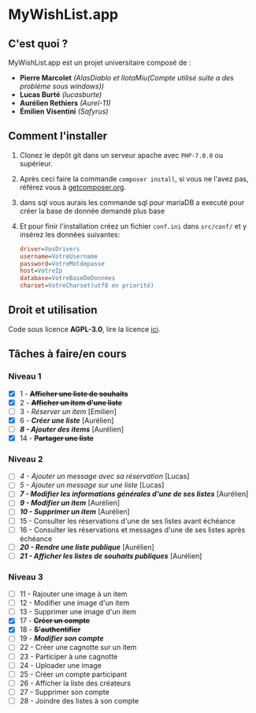 # MyWishList.app

## C'est quoi ?

MyWishList.app est un projet universitaire composé de :
+ **Pierre Marcolet** *(AlasDiablo et lIotaMiu(Compte utilisé suite a des probléme sous windows))*
+ **Lucas Burté** *(lucasburte)*
+ **Aurélien Rethiers** *(Aurel-11)*
+ **Émilien Visentini** *(Safyrus)*

## Comment l'installer

1) Clonez le depôt git dans un serveur apache avec `PHP-7.0.0` ou supérieur.

2) Après ceci faire la commande `composer install`, si vous ne l'avez pas, référez vous à [getcomposer.org](https://getcomposer.org/).

3) dans sql vous aurais les commande sql pour mariaDB a executé pour créer la base de donnée demandé plus base

4) Et pour finir l'installation créez un fichier `conf.ini` dans `src/conf/` et y insérez les données suivantes:
    ```ini
    driver=VosDrivers
    username=VotreUsername
    password=VotreMotdepasse
    host=VotreIp
    database=VotreBaseDeDonnées
    charset=VotreCharset(utf8 en priorité)
    ```

## Droit et utilisation

Code sous licence **AGPL-3.0**, lire la licence [ici](https://github.com/AlasDiablo/php-project-2019/blob/master/LICENSE).

## Tâches à faire/en cours

### Niveau 1

+ [x] 1 - **~~Afficher une liste de souhaits~~**
+ [x] 2 - **~~Afficher un item d'une liste~~**
+ [ ] 3 *_- Réserver un item_* [Emilien]
+ [x] 6 - **_Créer une liste_** [Aurélien]
+ [ ] **_8 - Ajouter des items_** [Aurélien]
+ [x] 14 - **~~Partager une liste~~**

### Niveau 2

+ [ ] *_4 - Ajouter un message avec sa réservation_* [Lucas]
+ [ ] *_5 - Ajouter un message sur une liste_* [Lucas]
+ [ ] **_7 - Modifier les informations générales d'une de ses listes_** [Aurélien]
+ [ ] **_9 - Modifier un item_** [Aurélien]
+ [ ] **_10 - Supprimer un item_** [Aurélien]
+ [ ] 15 - Consulter les réservations d'une de ses listes avant échéance
+ [ ] 16 - Consulter les réservations et messages d'une de ses listes après échéance
+ [ ] **_20 - Rendre une liste publique_** [Aurélien]
+ [ ] **_21 - Afficher les listes de souhaits publiques_** [Aurélien]

### Niveau 3

+ [ ] 11 - Rajouter une image à un item
+ [ ] 12 - Modifier une image d'un item
+ [ ] 13 - Supprimer une image d'un item
+ [x] 17 - **~~Créer un compte~~**
+ [x] 18 - **~~S'authentifier~~**
+ [ ] 19 - ***Modifier son compte***
+ [ ] 22 - Créer une cagnotte sur un item
+ [ ] 23 - Participer à une cagnotte
+ [ ] 24 - Uploader une image
+ [ ] 25 - Créer un compte participant
+ [ ] 26 - Afficher la liste des créateurs 
+ [ ] 27 - Supprimer son compte
+ [ ] 28 - Joindre des listes à son compte

